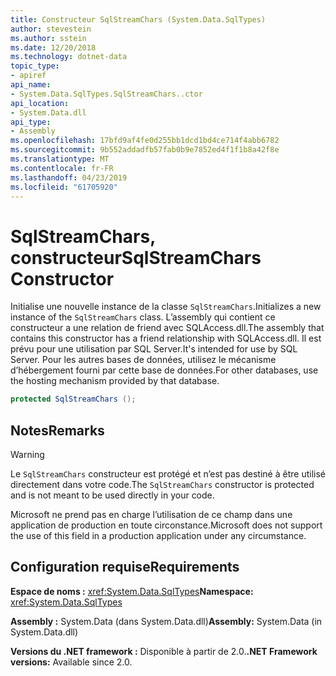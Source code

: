 ```yaml
---
title: Constructeur SqlStreamChars (System.Data.SqlTypes)
author: stevestein
ms.author: sstein
ms.date: 12/20/2018
ms.technology: dotnet-data
topic_type:
- apiref
api_name:
- System.Data.SqlTypes.SqlStreamChars..ctor
api_location:
- System.Data.dll
api_type:
- Assembly
ms.openlocfilehash: 17bfd9af4fe0d255bb1dcd1bd4ce714f4abb6782
ms.sourcegitcommit: 9b552addadfb57fab0b9e7852ed4f1f1b8a42f8e
ms.translationtype: MT
ms.contentlocale: fr-FR
ms.lasthandoff: 04/23/2019
ms.locfileid: "61705920"
---
```

# <a name="sqlstreamchars-constructor"></a><span data-ttu-id="12289-102">SqlStreamChars, constructeur</span><span class="sxs-lookup"><span data-stu-id="12289-102">SqlStreamChars Constructor</span></span>

<span data-ttu-id="12289-103">Initialise une nouvelle instance de la classe `SqlStreamChars`.</span><span class="sxs-lookup"><span data-stu-id="12289-103">Initializes a new instance of the `SqlStreamChars` class.</span></span> <span data-ttu-id="12289-104">L’assembly qui contient ce constructeur a une relation de friend avec SQLAccess.dll.</span><span class="sxs-lookup"><span data-stu-id="12289-104">The assembly that contains this constructor has a friend relationship with SQLAccess.dll.</span></span> <span data-ttu-id="12289-105">Il est prévu pour une utilisation par SQL Server.</span><span class="sxs-lookup"><span data-stu-id="12289-105">It's intended for use by SQL Server.</span></span> <span data-ttu-id="12289-106">Pour les autres bases de données, utilisez le mécanisme d’hébergement fourni par cette base de données.</span><span class="sxs-lookup"><span data-stu-id="12289-106">For other databases, use the hosting mechanism provided by that database.</span></span>

```csharp
protected SqlStreamChars ();
```

## <a name="remarks"></a><span data-ttu-id="12289-107">Notes</span><span class="sxs-lookup"><span data-stu-id="12289-107">Remarks</span></span>

> [!WARNING]
> <span data-ttu-id="12289-108">Le `SqlStreamChars` constructeur est protégé et n’est pas destiné à être utilisé directement dans votre code.</span><span class="sxs-lookup"><span data-stu-id="12289-108">The `SqlStreamChars` constructor is protected and is not meant to be used directly in your code.</span></span>
>
> <span data-ttu-id="12289-109">Microsoft ne prend pas en charge l’utilisation de ce champ dans une application de production en toute circonstance.</span><span class="sxs-lookup"><span data-stu-id="12289-109">Microsoft does not support the use of this field in a production application under any circumstance.</span></span>

## <a name="requirements"></a><span data-ttu-id="12289-110">Configuration requise</span><span class="sxs-lookup"><span data-stu-id="12289-110">Requirements</span></span>

<span data-ttu-id="12289-111">**Espace de noms :** <xref:System.Data.SqlTypes></span><span class="sxs-lookup"><span data-stu-id="12289-111">**Namespace:** <xref:System.Data.SqlTypes></span></span>

<span data-ttu-id="12289-112">**Assembly :** System.Data (dans System.Data.dll)</span><span class="sxs-lookup"><span data-stu-id="12289-112">**Assembly:** System.Data (in System.Data.dll)</span></span>

<span data-ttu-id="12289-113">**Versions du .NET framework :** Disponible à partir de 2.0.</span><span class="sxs-lookup"><span data-stu-id="12289-113">**.NET Framework versions:** Available since 2.0.</span></span>